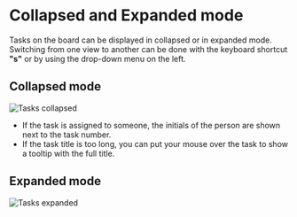 Collapsed and Expanded mode
===========================

Tasks on the board can be displayed in collapsed or in expanded mode.
Switching from one view to another can be done with the keyboard shortcut **"s"** or by using the drop-down menu on the left.

Collapsed mode
--------------

![Tasks collapsed](screenshots/board-collapsed-mode.png)

- If the task is assigned to someone, the initials of the person are shown next to the task number.
- If the task title is too long, you can put your mouse over the task to show a tooltip with the full title.

Expanded mode
-------------

![Tasks expanded](screenshots/board-expanded-mode.png)
